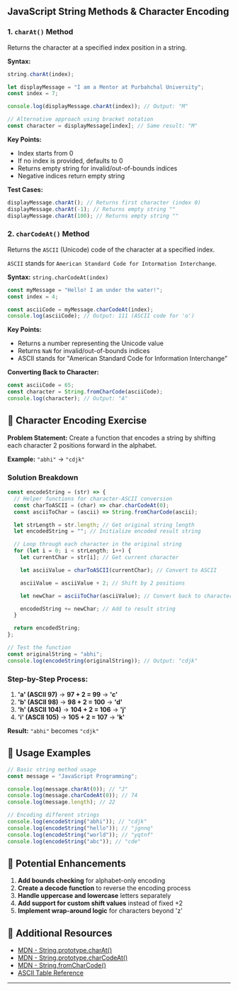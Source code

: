## JavaScript String Methods & Character Encoding

### 1. `charAt()` Method

Returns the character at a specified index position in a string.

**Syntax:**

```js
string.charAt(index);
```

```javascript
let displayMessage = "I am a Mentor at Purbahchal University";
const index = 7;

console.log(displayMessage.charAt(index)); // Output: "M"

// Alternative approach using bracket notation
const character = displayMessage[index]; // Same result: "M"
```

**Key Points:**

- Index starts from 0
- If no index is provided, defaults to 0
- Returns empty string for invalid/out-of-bounds indices
- Negative indices return empty string

**Test Cases:**

```javascript
displayMessage.charAt(); // Returns first character (index 0)
displayMessage.charAt(-1); // Returns empty string ""
displayMessage.charAt(100); // Returns empty string ""
```

### 2. `charCodeAt()` Method

Returns the `ASCII` (Unicode) code of the character at a specified index.

`ASCII` stands for `American Standard Code for Intormation Interchange`.

**Syntax:** `string.charCodeAt(index)`

```javascript
const myMessage = "Hello! I am under the water!";
const index = 4;

const asciiCode = myMessage.charCodeAt(index);
console.log(asciiCode); // Output: 111 (ASCII code for 'o')
```

**Key Points:**

- Returns a number representing the Unicode value
- Returns `NaN` for invalid/out-of-bounds indices
- ASCII stands for "American Standard Code for Information Interchange"

**Converting Back to Character:**

```javascript
const asciiCode = 65;
const character = String.fromCharCode(asciiCode);
console.log(character); // Output: "A"
```

## 🔐 Character Encoding Exercise

**Problem Statement:** Create a function that encodes a string by shifting each character 2 positions forward in the alphabet.

**Example:** `"abhi"` → `"cdjk"`

### Solution Breakdown

```javascript
const encodeString = (str) => {
  // Helper functions for character-ASCII conversion
  const charToASCII = (char) => char.charCodeAt(0);
  const asciiToChar = (ascii) => String.fromCharCode(ascii);

  let strLength = str.length; // Get original string length
  let encodedString = ""; // Initialize encoded result string

  // Loop through each character in the original string
  for (let i = 0; i < strLength; i++) {
    let currentChar = str[i]; // Get current character

    let asciiValue = charToASCII(currentChar); // Convert to ASCII

    asciiValue = asciiValue + 2; // Shift by 2 positions

    let newChar = asciiToChar(asciiValue); // Convert back to character

    encodedString += newChar; // Add to result string
  }

  return encodedString;
};

// Test the function
const originalString = "abhi";
console.log(encodeString(originalString)); // Output: "cdjk"
```

### Step-by-Step Process:

1. **'a' (ASCII 97)** → **97 + 2 = 99** → **'c'**
2. **'b' (ASCII 98)** → **98 + 2 = 100** → **'d'**
3. **'h' (ASCII 104)** → **104 + 2 = 106** → **'j'**
4. **'i' (ASCII 105)** → **105 + 2 = 107** → **'k'**

**Result:** `"abhi"` becomes `"cdjk"`

## 🚀 Usage Examples

```javascript
// Basic string method usage
const message = "JavaScript Programming";

console.log(message.charAt(0)); // "J"
console.log(message.charCodeAt(0)); // 74
console.log(message.length); // 22

// Encoding different strings
console.log(encodeString("abhi")); // "cdjk"
console.log(encodeString("hello")); // "jgnnq"
console.log(encodeString("world")); // "yqtnf"
console.log(encodeString("abc")); // "cde"
```

## 🔧 Potential Enhancements

1. **Add bounds checking** for alphabet-only encoding
2. **Create a decode function** to reverse the encoding process
3. **Handle uppercase and lowercase** letters separately
4. **Add support for custom shift values** instead of fixed +2
5. **Implement wrap-around logic** for characters beyond 'z'

## 📖 Additional Resources

- [MDN - String.prototype.charAt()](https://developer.mozilla.org/en-US/docs/Web/JavaScript/Reference/Global_Objects/String/charAt)
- [MDN - String.prototype.charCodeAt()](https://developer.mozilla.org/en-US/docs/Web/JavaScript/Reference/Global_Objects/String/charCodeAt)
- [MDN - String.fromCharCode()](https://developer.mozilla.org/en-US/docs/Web/JavaScript/Reference/Global_Objects/String/fromCharCode)
- [ASCII Table Reference](https://www.asciitable.com/)

---
